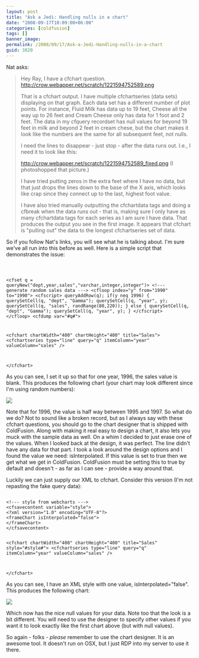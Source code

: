 ```yaml
---
layout: post
title: "Ask a Jedi: Handling nulls in a chart"
date: "2008-09-17T10:09:00+06:00"
categories: [coldfusion]
tags: []
banner_image: 
permalink: /2008/09/17/Ask-a-Jedi-Handling-nulls-in-a-chart
guid: 3020
---
```


Nat asks:

<blockquote>
<p>
Hey Ray, I have a cfchart question. <a href="http://crow.webapper.net/scratch/1221594752589.png
">http://crow.webapper.net/scratch/1221594752589.png
</a>
</p>

<p>
That is a cfchart output. I have multiple cfchartseries (data sets) displaying on that graph. Each data set has a different number of plot points. For instance, Fluid Milk has data up to 19 feet, Cheese all the way up to 26 feet and Cream Cheese only has data for 1 foot and 2 feet. The data in my cfquery recordset has null values for beyond 19 feet in milk and beyond 2 feet in cream chese, but the chart makes it look like the numbers are the same for all subsequent feet, not nulls.
</p>

<p>
I need the lines to disappear - just stop - after the data runs out. I.e., I need it to look like this:
</p>

<p>
<a href="http://crow.webapper.net/scratch/1221594752589_fixed.png">http://crow.webapper.net/scratch/1221594752589_fixed.png</a> (I photoshopped that picture.)
</p>

<p>
I have tried putting zeros in the extra feet where I have no data, but that just drops the lines down to the base of the X
axis, which looks like crap since they connect up to the last, highest foot value.
</p>

<p>
I have also tried manually outputting the cfchartdata tags and doing a cfbreak when the data runs out - that is, making sure I only have as many cfchartdata tags for each series as I am sure I have data. That produces the output you see in the first image. It appears that cfchart is "pulling out" the
data to the longest cfchartseries set of data.
</p>
</blockquote>

So if you follow Nat's links, you will see what he is talking about. I'm sure we've all run into this before as well. Here is a simple script that demonstrates the issue:
<!--more-->
<code>

&lt;cfset q = queryNew("dept,year,sales","varchar,integer,integer")&gt;
&lt;!--- generate random sales data ---&gt;
&lt;cfloop index="y" from="1990" to="1998"&gt;
	&lt;cfscript&gt;
	queryAddRow(q);
	if(y neq 1996) {
	querySetCell(q, "dept", "Gamma");
	querySetCell(q, "year", y);
	querySetCell(q, "sales", randRange(80,220));
	} else {
	querySetCell(q, "dept", "Gamma");
	querySetCell(q, "year", y);
	}
	&lt;/cfscript&gt;
&lt;/cfloop&gt;
&lt;cfdump var="#q#"&gt;

&lt;cfchart chartWidth="400" chartHeight="400" title="Sales"&gt;
	&lt;cfchartseries type="line" query="q" itemColumn="year" valueColumn="sales" /&gt;

&lt;/cfchart&gt;
</code>

As you can see, I set it up so that for one year, 1996, the sales value is blank. This produces the following chart (your chart may look different since I'm using random numbers):

<img src="https://static.raymondcamden.com/images//Picture 36.png">

Note that for 1996, the value is half way between 1995 and 1997. So what do we do? Not to sound like a broken record, but as I always say with these cfchart questions, you should go to the chart designer that is shipped with ColdFusion. Along with making it real easy to design a chart, it also lets you muck with the sample data as well. On a whim I decided to just erase one of the values. When I looked back at the design, it was perfect. The line didn't have any data for that part. I took a look around the design options and I found the value we need: isInterpolated. If this value is set to true then we get what we get in ColdFusion. ColdFusion must be setting this to true by default and doesn't - as far as I can see - provide a way around that.

Luckily we can just supply our XML to cfchart. Consider this version (I'm not repasting the fake query data):

<code>
&lt;!--- style from webcharts ---&gt;
&lt;cfsavecontent variable="style"&gt;
&lt;?xml version="1.0" encoding="UTF-8"?&gt;
&lt;frameChart isInterpolated="false"&gt;
&lt;/frameChart&gt;
&lt;/cfsavecontent&gt;

&lt;cfchart chartWidth="400" chartHeight="400" title="Sales" style="#style#"&gt;
	&lt;cfchartseries type="line" query="q" itemColumn="year" valueColumn="sales" /&gt;

&lt;/cfchart&gt;
</code>

As you can see, I have an XML style with one value, isInterpolated="false". This produces the following chart:

<img src="https://static.raymondcamden.com/images/cfjedi/Picture 51.png">

Which now has the nice null values for your data. Note too that the look is a bit different. You will need to use the designer to specify other values if you want it to look exactly like the first chart above (but with null values).

So again - folks - <i>please</i> remember to use the chart designer. It is an awesome tool. It doesn't run on OSX, but I just RDP into my server to use it there.
